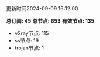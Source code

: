 更新时间2024-09-09 16:12:00

**总订阅: 45**
**总节点: 653**
**有效节点: 135**
- v2ray节点: 115
- ss节点: 19
- trojan节点: 1
